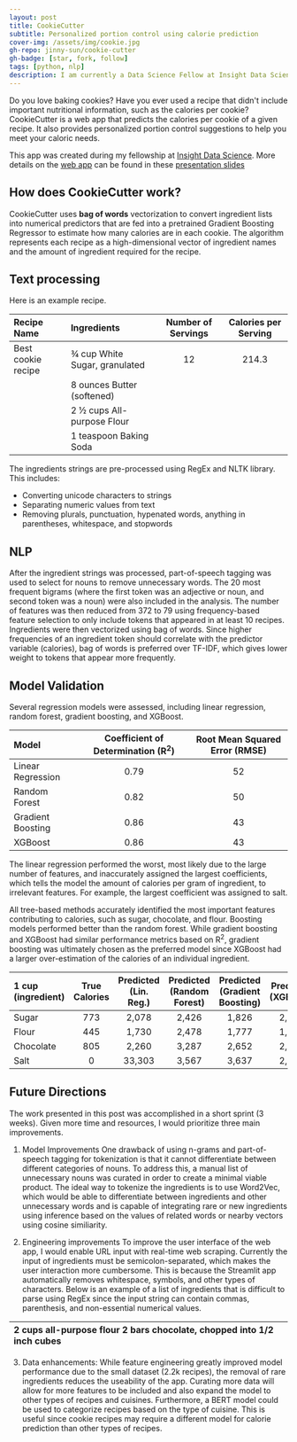 ```yaml
---
layout: post
title: CookieCutter
subtitle: Personalized portion control using calorie prediction
cover-img: /assets/img/cookie.jpg
gh-repo: jinny-sun/cookie-cutter
gh-badge: [star, fork, follow]
tags: [python, nlp]
description: I am currently a Data Science Fellow at Insight Data Science. I finished my PhD from the Joint UC Berkeley – UC San Francisco Graduate Program in Bioengineering in 2020. For my dissertation, I applied signal processing, image processing and machine learning methods to biomedical applications in metabolomics and transcriptomics field. I also performed kinetic modeling of time-series data to predict therapeutic response in prostate and renal cancer. I love working on unsolved challenges, and previously worked on one of Google X's moonshot projects. I am excited to apply my creativity and problem-solving skills to solve new challenges in data science.
---
```


Do you love baking cookies? Have you ever used a recipe that didn't include important nutritional information, such as the calories per cookie? CookieCutter is a web app that predicts the calories per cookie of a given recipe. It also provides personalized portion control suggestions to help you meet your caloric needs.

This app was created during my fellowship at [Insight Data Science](https://insightfellows.com/). More details on the [web app](cookie-cutter.xyz) can be found in these [presentation slides](https://tinyurl.com/cookie-cutter) 

## How does CookieCutter work?
CookieCutter uses **bag of words** vectorization to convert ingredient lists into numerical predictors that are fed into a pretrained Gradient Boosting Regressor to estimate how many calories are in each cookie. The algorithm represents each recipe as a high-dimensional vector of ingredient names and the amount of ingredient required for the recipe.

## Text processing

Here is an example recipe.

| Recipe Name | Ingredients | Number of Servings | Calories per Serving |
| :---------- |:----------- | :----------------: | :------------------: |
| Best cookie recipe | ¾ cup White Sugar, granulated | 12 | 214.3 |
|   | 8 ounces Butter (softened) |
|   | 2 ½ cups All-purpose Flour
|   | 1 teaspoon Baking Soda |

The ingredients strings are pre-processed using RegEx and NLTK library. This includes:
- Converting unicode characters to strings
- Separating numeric values from text
- Removing plurals, punctuation, hypenated words, anything in parentheses, whitespace, and stopwords

## NLP
After the ingredient strings was processed, part-of-speech tagging was used to select for nouns to remove unnecessary words. The 20 most frequent bigrams (where the first token was an adjective or noun, and second token was a noun) were also included in the analysis. The number of features was then reduced from 372 to 79 using frequency-based feature selection to only include tokens that appeared in at least 10 recipes. Ingredients were then vectorized using bag of words. Since higher frequencies of an ingredient token should correlate with the predictor variable (calories), bag of words is preferred over TF-IDF, which gives lower weight to tokens that appear more frequently.

## Model Validation

Several regression models were assessed, including linear regression, random forest, gradient boosting, and XGBoost. 

| Model | Coefficient of Determination (R<sup>2</sup>) | Root Mean Squared Error (RMSE) |
| :---- |:---------------------------: | :---------------------: |
| Linear Regression | 0.79 | 52 |
| Random Forest | 0.82 | 50 |
| Gradient Boosting | 0.86 | 43 |
| XGBoost | 0.86 | 43 |

The linear regression performed the worst, most likely due to the large number of features, and inaccurately assigned the largest coefficients, which tells the model the amount of calories per gram of ingredient, to irrelevant features. For example, the largest coefficient was assigned to salt. 

All tree-based methods accurately identified the most important features contributing to calories, such as sugar, chocolate, and flour. Boosting models performed better than the random forest. While gradient boosting and XGBoost had similar performance metrics based on R<sup>2</sup>, gradient boosting was ultimately chosen as the preferred model since XGBoost had a larger over-estimation of the calories of an individual ingredient. 

| 1 cup (ingredient) | True Calories | Predicted<br>(Lin. Reg.) | Predicted<br>(Random Forest) | Predicted<br>(Gradient Boosting) | Predicted<br>(XGBoost) |
| :---- |:-----------: | :---------------: |:----------------: |:----------------: |:----------------: |
| Sugar | 773 | 2,078 | 2,426 | 1,826 | 2,324 |
| Flour | 445 | 1,730 | 2,478 | 1,777 | 1,955 |
| Chocolate | 805 | 2,260 | 3,287 | 2,652 | 2,971 |
| Salt | 0 | 33,303 | 3,567 | 3,637 | 2,755 |

## Future Directions
The work presented in this post was accomplished in a short sprint (3 weeks). Given more time and resources, I would prioritize three main improvements. 

1) Model Improvements
    One drawback of using n-grams and part-of-speech tagging for tokenization is that it cannot differentiate between different categories of nouns. To address this, a manual list of unnecessary nouns was curated in order to create a minimal viable product. The ideal way to tokenize the ingredients is to use Word2Vec, which would be able to differentiate between ingredients and other unnecessary words and is capable of integrating rare or new ingredients using inference based on the values of related words or nearby vectors using cosine similiarity. 
    
2) Engineering improvements
  To improve the user interface of the web app, I would enable URL input with real-time web scraping. Currently the input of ingredients must be semicolon-separated, which makes the user interaction more cumbersome. This is because the Streamlit app automatically removes whitespace, symbols, and other types of characters. Below is an example of a list of ingredients that is difficult to parse using RegEx since the input string can contain commas, parenthesis, and non-essential numerical values.

| 2 cups all-purpose flour 2 bars chocolate, chopped into 1/2 inch cubes |
|:-----|

3) Data enhancements:
  While feature engineering greatly improved model performance due to the small dataset (2.2k recipes), the removal of rare ingredients reduces the useability of the app. Curating more data will allow for more features to be included and also expand the model to other types of recipes and cuisines. Furthermore, a BERT model could be used to categorize recipes based on the type of cuisine. This is useful since cookie recipes may require a different model for calorie prediction than other types of recipes. 

